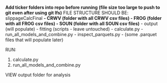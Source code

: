 **Add ticker folders into repo before running (file size too large to push to git even after using git lfs)**
 FILE STRUCTURE SHOULD BE:
   slippageCalcFinal
     **- CRWV (folder with all CRWV csv files)
     - FROG (folder with all FROG csv files)
     - SOUN (folder with all SOUN csv files)**
     - output (will populate)
     - fitting (scripts - leave untouched)
     - calculate.py
     - run_all_models_and_combine.py
     - inspect_parquets.py
     - (some .parquet files that will populate later)

RUN:
  1. calculate.py
  2. run_all_models_and_combine.py

VIEW output folder for analysis
